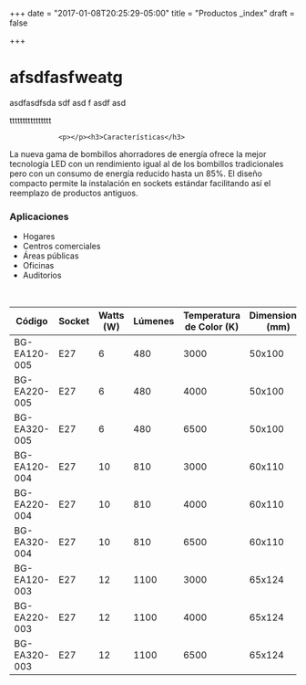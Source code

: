 +++
date = "2017-01-08T20:25:29-05:00"
title = "Productos _index"
draft = false

+++

# afsdfasfweatg
asdfasdfsda
sdf
asd
f
asdf
asd

tttttttttttttttt




                <p></p><h3>Características</h3>

<p>La nueva gama de bombillos ahorradores de energía ofrece la mejor tecnología LED con un rendimiento igual al de los bombillos tradicionales pero con un consumo de energía reducido hasta un 85%. El diseño compacto permite la instalación en sockets estándar facilitando así el reemplazo de productos antiguos.</p>

<h3>Aplicaciones</h3>

<ul>
    <li>Hogares</li>
    <li>Centros comerciales</li>
    <li>Áreas públicas</li>
    <li>Oficinas</li>
    <li>Auditorios</li>
</ul>

<p>&nbsp;</p>

<table class="table table-hover text-center" style="width: 100%;" cellpadding="1" cellspacing="1">
    <thead>
        <tr>
            <th scope="col">Código</th>
            <th scope="col">Socket</th>
            <th scope="col">Watts (W)</th>
            <th scope="col">Lúmenes</th>
            <th scope="col">Temperatura de Color (K)</th>
            <th scope="col">Dimensiones (mm)</th>
        </tr>
    </thead>
    <tbody>
        <tr>
            <td>BG-EA120-005</td>
            <td>E27</td>
            <td>6</td>
            <td>480</td>
            <td>3000</td>
            <td>50x100</td>
        </tr>
        <tr>
            <td>BG-EA220-005</td>
            <td>E27</td>
            <td>6</td>
            <td>480</td>
            <td>4000</td>
            <td>50x100</td>
        </tr>
        <tr>
            <td>BG-EA320-005</td>
            <td>E27</td>
            <td>6</td>
            <td>480</td>
            <td>6500</td>
            <td>50x100</td>
        </tr>
        <tr>
            <td>BG-EA120-004</td>
            <td>E27</td>
            <td>10</td>
            <td>810</td>
            <td>3000</td>
            <td>60x110</td>
        </tr>
        <tr>
            <td>BG-EA220-004</td>
            <td>E27</td>
            <td>10</td>
            <td>810</td>
            <td>4000</td>
            <td>60x110</td>
        </tr>
        <tr>
            <td>BG-EA320-004</td>
            <td>E27</td>
            <td>10</td>
            <td>810</td>
            <td>6500</td>
            <td>60x110</td>
        </tr>
        <tr>
            <td>BG-EA120-003</td>
            <td>E27</td>
            <td>12</td>
            <td>1100</td>
            <td>3000</td>
            <td>65x124</td>
        </tr>
        <tr>
            <td>BG-EA220-003</td>
            <td>E27</td>
            <td>12</td>
            <td>1100</td>
            <td>4000</td>
            <td>65x124</td>
        </tr>
        <tr>
            <td>BG-EA320-003</td>
            <td>E27</td>
            <td>12</td>
            <td>1100</td>
            <td>6500</td>
            <td>65x124</td>
        </tr>
    </tbody>
</table><p></p>
            
